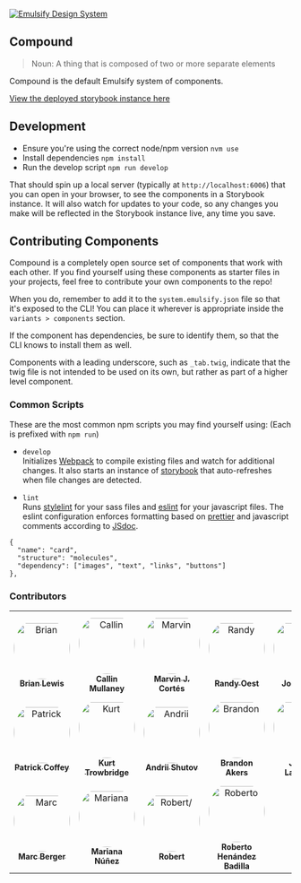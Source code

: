 [![Emulsify Design System](https://user-images.githubusercontent.com/409903/170579210-327abcdd-2c98-4922-87bb-36446a4cc013.svg)](https://www.emulsify.info/)

## Compound

<blockquote>Noun: A thing that is composed of two or more separate elements</blockquote>

Compound is the default Emulsify system of components.

[View the deployed storybook instance here](https://emulsify-ds.github.io/compound)

## Development

- Ensure you're using the correct node/npm version `nvm use`
- Install dependencies `npm install`
- Run the develop script `npm run develop`

That should spin up a local server (typically at `http://localhost:6006`) that you can open in your browser, to see the components in a Storybook instance. It will also watch for updates to your code, so any changes you make will be reflected in the Storybook instance live, any time you save.

## Contributing Components

Compound is a completely open source set of components that work with each other. If you find yourself using these components as starter files in your projects, feel free to contribute your own components to the repo!

When you do, remember to add it to the `system.emulsify.json` file so that it's exposed to the CLI! You can place it wherever is appropriate inside the `variants > components` section.

If the component has dependencies, be sure to identify them, so that the CLI knows to install them as well.

Components with a leading underscore, such as `_tab.twig`, indicate that the twig file is not intended to be used on its own, but rather as part of a higher level component.

### Common Scripts

These are the most common npm scripts you may find yourself using:
(Each is prefixed with `npm run`)

- `develop`<br>
Initializes [Webpack](https://webpack.js.org/) to compile existing files and watch for additional changes. It also starts an instance of [storybook](https://storybook.js.org/) that auto-refreshes when file changes are detected.

- `lint`<br>
Runs [stylelint](https://stylelint.io/) for your sass files and [eslint](https://eslint.org/) for your javascript files. The eslint configuration enforces formatting based on [prettier](https://prettier.io/docs/en/index.html) and javascript comments according to [JSdoc](https://jsdoc.app/).

```
{
  "name": "card",
  "structure": "molecules",
  "dependency": ["images", "text", "links", "buttons"]
},
```

### Contributors

<table>
<tr>
    <td align="center" style="word-wrap: break-word; width: 150.0; height: 150.0">
        <a href=https://github.com/ModulesUnraveled>
            <img src=https://avatars.githubusercontent.com/u/1663810?v=4 width="100;"  style="border-radius:50%;align-items:center;justify-content:center;overflow:hidden;padding-top:10px" alt=Brian Lewis/>
            <br />
            <sub style="font-size:14px"><b>Brian Lewis</b></sub>
        </a>
    </td>
    <td align="center" style="word-wrap: break-word; width: 150.0; height: 150.0">
        <a href=https://github.com/callinmullaney>
            <img src=https://avatars.githubusercontent.com/u/369018?v=4 width="100;"  style="border-radius:50%;align-items:center;justify-content:center;overflow:hidden;padding-top:10px" alt=Callin Mullaney/>
            <br />
            <sub style="font-size:14px"><b>Callin Mullaney</b></sub>
        </a>
    </td>
    <td align="center" style="word-wrap: break-word; width: 150.0; height: 150.0">
        <a href=https://github.com/mcortes19>
            <img src=https://avatars.githubusercontent.com/u/11282049?v=4 width="100;"  style="border-radius:50%;align-items:center;justify-content:center;overflow:hidden;padding-top:10px" alt=Marvin J. Cortés/>
            <br />
            <sub style="font-size:14px"><b>Marvin J. Cortés</b></sub>
        </a>
    </td>
    <td align="center" style="word-wrap: break-word; width: 150.0; height: 150.0">
        <a href=https://github.com/amazingrando>
            <img src=https://avatars.githubusercontent.com/u/409903?v=4 width="100;"  style="border-radius:50%;align-items:center;justify-content:center;overflow:hidden;padding-top:10px" alt=Randy Oest/>
            <br />
            <sub style="font-size:14px"><b>Randy Oest</b></sub>
        </a>
    </td>
    <td align="center" style="word-wrap: break-word; width: 150.0; height: 150.0">
        <a href=https://github.com/joetower>
            <img src=https://avatars.githubusercontent.com/u/366413?v=4 width="100;"  style="border-radius:50%;align-items:center;justify-content:center;overflow:hidden;padding-top:10px" alt=Joe Tower/>
            <br />
            <sub style="font-size:14px"><b>Joe Tower</b></sub>
        </a>
    </td>
    <td align="center" style="word-wrap: break-word; width: 150.0; height: 150.0">
        <a href=https://github.com/mndonx>
            <img src=https://avatars.githubusercontent.com/u/2343957?v=4 width="100;"  style="border-radius:50%;align-items:center;justify-content:center;overflow:hidden;padding-top:10px" alt=Amanda Luker/>
            <br />
            <sub style="font-size:14px"><b>Amanda Luker</b></sub>
        </a>
    </td>
</tr>
<tr>
    <td align="center" style="word-wrap: break-word; width: 150.0; height: 150.0">
        <a href=https://github.com/patrickocoffeyo>
            <img src=https://avatars.githubusercontent.com/u/1107871?v=4 width="100;"  style="border-radius:50%;align-items:center;justify-content:center;overflow:hidden;padding-top:10px" alt=Patrick Coffey/>
            <br />
            <sub style="font-size:14px"><b>Patrick Coffey</b></sub>
        </a>
    </td>
    <td align="center" style="word-wrap: break-word; width: 150.0; height: 150.0">
        <a href=https://github.com/KurtTrowbridge>
            <img src=https://avatars.githubusercontent.com/u/848721?v=4 width="100;"  style="border-radius:50%;align-items:center;justify-content:center;overflow:hidden;padding-top:10px" alt=Kurt Trowbridge/>
            <br />
            <sub style="font-size:14px"><b>Kurt Trowbridge</b></sub>
        </a>
    </td>
    <td align="center" style="word-wrap: break-word; width: 150.0; height: 150.0">
        <a href=https://github.com/fertant>
            <img src=https://avatars.githubusercontent.com/u/3853492?v=4 width="100;"  style="border-radius:50%;align-items:center;justify-content:center;overflow:hidden;padding-top:10px" alt=Andrii Shutov/>
            <br />
            <sub style="font-size:14px"><b>Andrii Shutov</b></sub>
        </a>
    </td>
    <td align="center" style="word-wrap: break-word; width: 150.0; height: 150.0">
        <a href=https://github.com/codeb-a>
            <img src=https://avatars.githubusercontent.com/u/65790558?v=4 width="100;"  style="border-radius:50%;align-items:center;justify-content:center;overflow:hidden;padding-top:10px" alt=Brandon Akers/>
            <br />
            <sub style="font-size:14px"><b>Brandon Akers</b></sub>
        </a>
    </td>
    <td align="center" style="word-wrap: break-word; width: 150.0; height: 150.0">
        <a href=https://github.com/jlandrum>
            <img src=https://avatars.githubusercontent.com/u/2953123?v=4 width="100;"  style="border-radius:50%;align-items:center;justify-content:center;overflow:hidden;padding-top:10px" alt=James Landrum/>
            <br />
            <sub style="font-size:14px"><b>James Landrum</b></sub>
        </a>
    </td>
    <td align="center" style="word-wrap: break-word; width: 150.0; height: 150.0">
        <a href=https://github.com/josue2591>
            <img src=https://avatars.githubusercontent.com/u/9342250?v=4 width="100;"  style="border-radius:50%;align-items:center;justify-content:center;overflow:hidden;padding-top:10px" alt=josue2591/>
            <br />
            <sub style="font-size:14px"><b>josue2591</b></sub>
        </a>
    </td>
</tr>
<tr>
    <td align="center" style="word-wrap: break-word; width: 150.0; height: 150.0">
        <a href=https://github.com/codechefmarc>
            <img src=https://avatars.githubusercontent.com/u/107938318?v=4 width="100;"  style="border-radius:50%;align-items:center;justify-content:center;overflow:hidden;padding-top:10px" alt=Marc Berger/>
            <br />
            <sub style="font-size:14px"><b>Marc Berger</b></sub>
        </a>
    </td>
    <td align="center" style="word-wrap: break-word; width: 150.0; height: 150.0">
        <a href=https://github.com/mariannuar>
            <img src=https://avatars.githubusercontent.com/u/48533432?v=4 width="100;"  style="border-radius:50%;align-items:center;justify-content:center;overflow:hidden;padding-top:10px" alt=Mariana Núñez/>
            <br />
            <sub style="font-size:14px"><b>Mariana Núñez</b></sub>
        </a>
    </td>
    <td align="center" style="word-wrap: break-word; width: 150.0; height: 150.0">
        <a href=https://github.com/robert-arias>
            <img src=https://avatars.githubusercontent.com/u/37127345?v=4 width="100;"  style="border-radius:50%;align-items:center;justify-content:center;overflow:hidden;padding-top:10px" alt=Robert/>
            <br />
            <sub style="font-size:14px"><b>Robert</b></sub>
        </a>
    </td>
    <td align="center" style="word-wrap: break-word; width: 150.0; height: 150.0">
        <a href=https://github.com/robherba>
            <img src=https://avatars.githubusercontent.com/u/9342274?v=4 width="100;"  style="border-radius:50%;align-items:center;justify-content:center;overflow:hidden;padding-top:10px" alt=Roberto Henández Badilla/>
            <br />
            <sub style="font-size:14px"><b>Roberto Henández Badilla</b></sub>
        </a>
    </td>
</tr>
</table>
